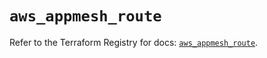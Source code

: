 # `aws_appmesh_route`

Refer to the Terraform Registry for docs: [`aws_appmesh_route`](https://registry.terraform.io/providers/hashicorp/aws/5.96.0/docs/resources/appmesh_route).
